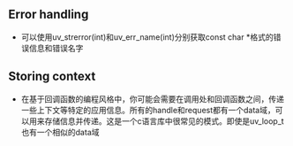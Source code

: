 ## Error handling
 - 可以使用uv_strerror(int)和uv_err_name(int)分别获取const char *格式的错误信息和错误名字

## Storing context
 - 在基于回调函数的编程风格中，你可能会需要在调用处和回调函数之间，传递一些上下文等特定的应用信息。所有的handle和request都有一个data域，可以用来存储信息并传递。这是一个c语言库中很常见的模式。即使是uv_loop_t也有一个相似的data域